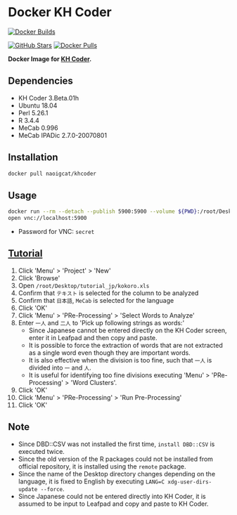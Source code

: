 # Docker KH Coder

[![Docker Builds](https://github.com/naoigcat/docker-khcoder/actions/workflows/push.yml/badge.svg)](https://github.com/naoigcat/docker-khcoder/actions/workflows/push.yml)

[![GitHub Stars](https://img.shields.io/github/stars/naoigcat/docker-khcoder.svg)](https://github.com/naoigcat/docker-khcoder/stargazers)
[![Docker Pulls](https://img.shields.io/docker/pulls/naoigcat/khcoder)](https://hub.docker.com/r/naoigcat/khcoder)

**Docker Image for [KH Coder](https://github.com/ko-ichi-h/khcoder).**

## Dependencies

-   KH Coder 3.Beta.01h
-   Ubuntu 18.04
-   Perl 5.26.1
-   R 3.4.4
-   MeCab 0.996
-   MeCab IPADic 2.7.0-20070801

## Installation

```sh
docker pull naoigcat/khcoder
```

## Usage

```sh
docker run --rm --detach --publish 5900:5900 --volume ${PWD}:/root/Desktop/work naoigcat/khcoder
open vnc://localhost:5900
```

-   Password for VNC: `secret`

## [Tutorial](http://khcoder.net/tutorial.html)

1.  Click 'Menu' > 'Project' > 'New'
1.  Click 'Browse'
1.  Open `/root/Desktop/tutorial_jp/kokoro.xls`
1.  Confirm that `テキスト` is selected for the column to be analyzed
1.  Confirm that `日本語`, `MeCab` is selected for the language
1.  Click 'OK'
1.  Click 'Menu' > 'PRe-Processing' > 'Select Words to Analyze'
1.  Enter `一人` and `二人` to 'Pick up following strings as words:'
    -   Since Japanese cannot be entered directly on the KH Coder screen, enter it in Leafpad and then copy and paste.
    -   It is possible to force the extraction of words that are not extracted as a single word even though they are important words.
    -   It is also effective when the division is too fine, such that `一人` is divided into `一` and `人`.
    -   It is useful for identifying too fine divisions executing 'Menu' > 'PRe-Processing' > 'Word Clusters'.
1.  Click 'OK'
1.  Click 'Menu' > 'PRe-Processing' > 'Run Pre-Processing'
1.  Click 'OK'

## Note

-   Since DBD::CSV was not installed the first time, `install DBD::CSV` is executed twice.
-   Since the old version of the R packages could not be installed from official repository, it is installed using the `remote` package.
-   Since the name of the Desktop directory changes depending on the language, it is fixed to English by executing `LANG=C xdg-user-dirs-update --force`.
-   Since Japanese could not be entered directly into KH Coder, it is assumed to be input to Leafpad and copy and paste to KH Coder.
